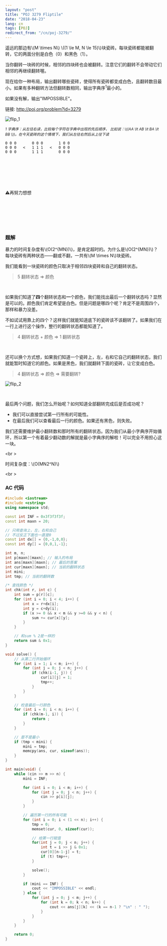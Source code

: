 ```yaml
---
layout: "post"
title: "POJ 3279 Fliptile"
date: "2018-04-23"
lang: cn
tags: [POJ]
redirect_from: "/cn/poj-3279/"
---
```



遥远的那边有\\(M \times N\\) \\((1 \le M, N \le 15)\\)块瓷砖。每块瓷砖都能被翻转，它的两面分别是白色（0）和黑色（1）。

当你翻转一块砖的时候，相邻的四块砖也会被翻转。注意它们的翻转不会带动它们相邻的再继续翻转喔。

现在给你一种布局，输出翻转哪些瓷砖，使得所有瓷砖都变成白色，且翻转数目最小。如果有多种翻转方法但翻转数相同，输出字典序<sup>1</sup>最小的。

如果没有解，输出"IMPOSSIBLE"。

链接: http://poj.org/problem?id=3279

![flip_1](/img/post/fliptile_1.svg)

<sub>*1 字典序：从左往右读，比较每个字符在字典中出现的先后顺序， 比如说：\\((AA \lt AB \lt BA \lt BB \\))。在今天瓷砖的这个情境下，我们从左往右然后从上往下读* </sub>

```
0 0 0       0 0 0       1 0 0
0 0 0   <   1 1 1   <   0 0 0
0 0 0       1 1 1       0 0 0
```

<br />
<br />
<br />
<br />
<br />

:warning:再努力想想

<br />
<br />
<br />
<br />
<br />

### 题解

暴力的时间复杂度有\\(O(2^{MN})\\)，是肯定超时的。为什么是\\(O(2^{MN})\\)？每块瓷砖有两种状态——翻或不翻，一共有\\(M \times N\\)块瓷砖。

我们能看到一块瓷砖的颜色只取决于相邻四块瓷砖和自己的翻转状态。

> 5 翻转状态 => 颜色

<br />

如果我们知道了**四**个翻转状态和**一**个颜色，我们能找出最后一个翻转状态吗？显然是可以的。颜色我们肯定希望是白色。但是问题是哪四个呢？肯定不是周围四个，那样和暴力没差。

不如试试用靠上的四个？这样我们就能知道底下的瓷砖该不该翻转了。如果我们在一行上进行这个操作，整行的翻转状态都能知道了。

> 4 翻转状态 + 颜色 => 1 翻转状态

<br />

还可以换个方式想，如果我们知道一个瓷砖上，左，右和它自己的翻转状态，我们就能暂时知道它的颜色。如果是黑色，我们就翻转下面的瓷砖，让它变成白色。

> 4 翻转状态 => 颜色 => 需要翻转?

![flip_2](/img/post/fliptile_2.svg)

<br />

最后两个问题，我们怎么开始呢？如何知道全部翻转完成后是否成功呢？

- 我们可以直接尝试第一行所有的可能性。
- 在最后我们可以查看最后一行的颜色。如果还有黑色，则失败。

我们还需要维护最小翻转数和那时所有的翻转状态。因为我们从最小字典序开始循环，所以第一个有着最少翻动数的解就是最小字典序的解啦！可以完全不用担心这一块。

<br \>

时间复杂度：\\(O(MN2^N)\\)

<br \>

### AC 代码
```cpp
#include <iostream>
#include <cstring>
using namespace std;

const int INF = 0x3f3f3f3f;
const int maxn = 20;

// 只用查询上，左，右和自己
// 不过反正下面也一直是0
const int dx[] = {0,-1,0,0};
const int dy[] = {0,0,1,-1};

int m, n;
int p[maxn][maxn]; // 输入的布局
int ans[maxn][maxn]; // 最后的答案
int cur[maxn][maxn]; // 当前的翻转状态
int mini;
int tmp; // 当前的翻转数

/* 查找颜色 */
int chk(int r, int c) {
    int sum = p[r][c];
    for (int i = 0; i < 4; i++) {
        int x = r+dx[i];
        int y = c+dy[i];
        if (x >= 0 && x < m && y >=0 && y < n) {
            sum += cur[x][y];
        }
    }

    // 和sum % 2是一样的
    return sum & 0x1;
}

void solve() {
    // 从第二行开始循环
    for (int i = 1; i < m; i++) {
        for (int j = 0; j < n; j++) {
            if (chk(i-1, j)) {
                cur[i][j] = 1;
                tmp++;
            }
        }
    }

    // 检查最后一行颜色
    for (int i = 0; i < n; i++) {
        if (chk(m-1, i)) {
            return ;
        }
    }

    // 是不是最小
    if (tmp < mini) {
        mini = tmp;
        memcpy(ans, cur, sizeof(ans));
    }
}

int main(void) {
    while (cin >> m >> n) {
        mini = INF;

        for (int i = 0; i < m; i++) {
            for (int j = 0; j < n; j++) {
                cin >> p[i][j];
            }
        }

        // 遍历第一行的所有可能
        for (int i = 0; i < (1 << n); i++) {
            tmp = 0;
            memset(cur, 0, sizeof(cur));

            // 给第一行赋值
            for(int j = 0; j < n; j++) {
                int t = i >> j & 0x1;
                cur[0][n-1-j] = t;
                if (t) tmp++;
            }

            solve();
        }

        if (mini == INF) {
            cout << "IMPOSSIBLE" << endl;
        } else {
            for (int j = 0; j < m; j++) {
                for (int k = 0; k < n; k++) {
                    cout << ans[j][k] << (k == n-1 ? "\n" : " ");
                }
            }
        }
    }

    return 0;
}
```